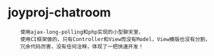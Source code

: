 # joyproj-chatroom
		使用ajax-long-polling和php实现的小型聊天室，
		使用CI框架做的，只有Controller和View而没有Model，View模版也没有分割，
		冗余代码厉害，没有任何注释，体现了一把快速开发！
